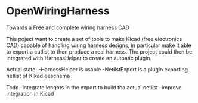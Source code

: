 # OpenWiringHarness
Towards a Free and complete wiring harness CAD

This poject want to create a set of tools to make Kicad (free electronics CAD) capable of handling wiring harness designs, in particular make it able to export a cutlist to then produce a real harness. The project could then be integrated with HarnessHelper to create an autoatic plugin.

Actual state:
-HarnessHelper is usable
-NetlistExport is a plugin exporting netlist of Kikad eeschema

Todo
-integrate lenghts in the export to build tha actual netlist
-improve integration in Kicad

